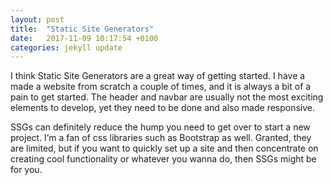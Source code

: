 ```yaml
---
layout: post
title:  "Static Site Generators"
date:   2017-11-09 10:17:54 +0100
categories: jekyll update
---
```

I think Static Site Generators are a great way of getting started. I have a made a website from scratch a couple of times, and it is always a bit of a pain to get started. The header and navbar are usually not the most exciting elements to develop, yet they need to be done and also made responsive. 

SSGs can definitely reduce the hump you need to get over to start a new project. I’m a fan of css libraries such as Bootstrap as well. Granted, they are limited, but if you want to quickly set up a site and then concentrate on creating cool functionality or whatever you wanna do, then SSGs might be for you.
